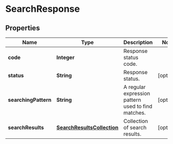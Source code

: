 
# SearchResponse

## Properties
Name | Type | Description | Notes
------------ | ------------- | ------------- | -------------
**code** | **Integer** | Response status code. | 
**status** | **String** | Response status. |  [optional]
**searchingPattern** | **String** | A regular expression pattern used to find matches. |  [optional]
**searchResults** | [**SearchResultsCollection**](SearchResultsCollection.md) | Collection of search results. |  [optional]



